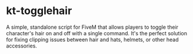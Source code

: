 # kt-togglehair
A simple, standalone script for FiveM that allows players to toggle their character's hair on and off with a single command. It's the perfect solution for fixing clipping issues between hair and hats, helmets, or other head accessories.
